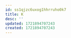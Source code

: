 ```yaml
---
id: ss1qjzc6uxog1hhrruho0k7
title: K
desc: ''
updated: 1721894707243
created: 1721894707243
---
```

